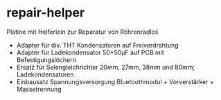 # repair-helper

Platine mit Helferlein zur Reparatur von Röhrenradios
- Adapter für div. THT Kondensatoren auf Freiverdrahtung
- Adapter für Ladekondensator 50+50µF auf PCB mit Befestigungslöchern
- Ersatz für Selengleichrichter 20mm, 27mm, 38mm und 80mm; Ladekondensatoren
- Einbausatz Spannungsversorgung Bluetoothmodul + Vorverstärker + Massetrennung
